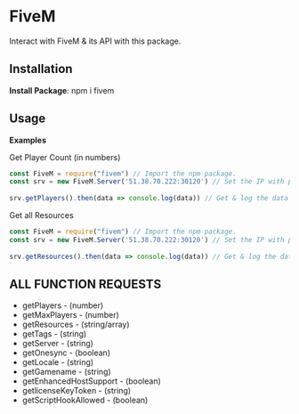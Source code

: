 # FiveM

Interact with FiveM & its API with this package.

## Installation 
**Install Package**: npm i fivem

## Usage
**Examples**

Get Player Count (in numbers)
```js
const FiveM = require("fivem") // Import the npm package.
const srv = new FiveM.Server('51.38.70.222:30120') // Set the IP with port.
 
srv.getPlayers().then(data => console.log(data)) // Get & log the data!
```

Get all Resources
```js
const FiveM = require("fivem") // Import the npm package.
const srv = new FiveM.Server('51.38.70.222:30120') // Set the IP with port.
 
srv.getResources().then(data => console.log(data)) // Get & log the data!
```

## **ALL FUNCTION REQUESTS**
- getPlayers - (number)
- getMaxPlayers - (number)
- getResources - (string/array)
- getTags - (string)
- getServer - (string)
- getOnesync - (boolean)
- getLocale - (string)
- getGamename - (string)
- getEnhancedHostSupport - (boolean)
- getlicenseKeyToken - (string)
- getScriptHookAllowed - (boolean)


